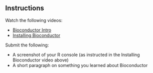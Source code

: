 ## Instructions

Watch the following videos:

* [Bioconductor Intro](https://youtu.be/t--JK668Ycg)
* [Installing Bioconductor](https://youtu.be/wCPr2UbX9no)

Submit the following:

* A screenshot of your R console (as instructed in the Installing Bioconductor video above)
* A short paragraph on something you learned about Bioconductor
